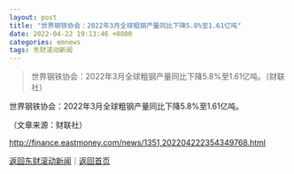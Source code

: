 ```yaml
---
layout: post
title: "世界钢铁协会：2022年3月全球粗钢产量同比下降5.8%至1.61亿吨"
date: 2022-04-22 19:13:46 +0800
categories: emnews
tags: 东财滚动新闻
---
```

> 世界钢铁协会：2022年3月全球粗钢产量同比下降5.8%至1.61亿吨。（财联社）

<p>世界钢铁协会：2022年3月全球粗钢产量同比下降5.8%至1.61亿吨。</p><p class="em_media">（文章来源：财联社）</p>

<http://finance.eastmoney.com/news/1351,202204222354349768.html>

[返回东财滚动新闻](//finews.withounder.com/emnews/)｜[返回首页](//finews.withounder.com/)